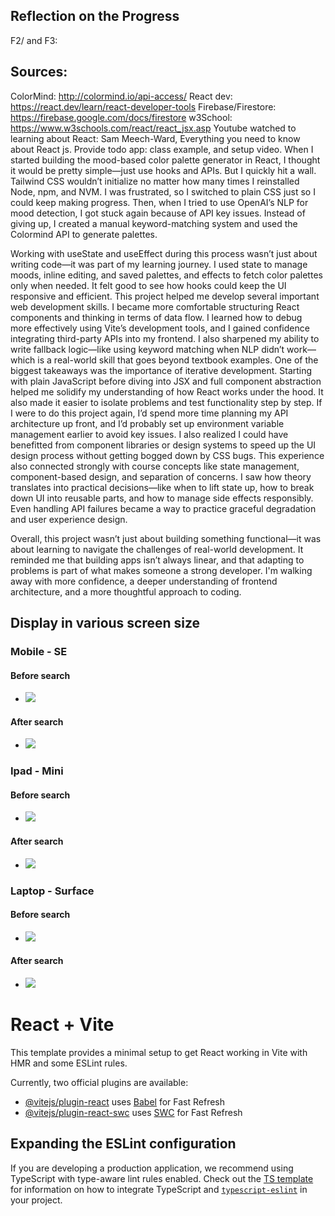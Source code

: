 
## Reflection on the Progress
F2/ and F3:
## Sources:
ColorMind: http://colormind.io/api-access/ 
React dev: https://react.dev/learn/react-developer-tools
Firebase/Firestore: https://firebase.google.com/docs/firestore
w3School: https://www.w3schools.com/react/react_jsx.asp
Youtube watched to learning about React: Sam Meech-Ward, Everything you need to know about React js.
Provide todo app: class example, and setup video.
When I started building the mood-based color palette generator in React, I thought it would be pretty simple—just use hooks and APIs. But I quickly hit a wall. Tailwind CSS wouldn’t initialize no matter how many times I reinstalled Node, npm, and NVM. I was frustrated, so I switched to plain CSS just so I could keep making progress. Then, when I tried to use OpenAI’s NLP for mood detection, I got stuck again because of API key issues. Instead of giving up, I created a manual keyword-matching system and used the Colormind API to generate palettes.

Working with useState and useEffect during this process wasn’t just about writing code—it was part of my learning journey. I used state to manage moods, inline editing, and saved palettes, and effects to fetch color palettes only when needed. It felt good to see how hooks could keep the UI responsive and efficient.
This project helped me develop several important web development skills. I became more comfortable structuring React components and thinking in terms of data flow. I learned how to debug more effectively using Vite’s development tools, and I gained confidence integrating third-party APIs into my frontend. I also sharpened my ability to write fallback logic—like using keyword matching when NLP didn’t work—which is a real-world skill that goes beyond textbook examples.
One of the biggest takeaways was the importance of iterative development. Starting with plain JavaScript before diving into JSX and full component abstraction helped me solidify my understanding of how React works under the hood. It also made it easier to isolate problems and test functionality step by step. If I were to do this project again, I’d spend more time planning my API architecture up front, and I’d probably set up environment variable management earlier to avoid key issues. I also realized I could have benefitted from component libraries or design systems to speed up the UI design process without getting bogged down by CSS bugs.
This experience also connected strongly with course concepts like state management, component-based design, and separation of concerns. I saw how theory translates into practical decisions—like when to lift state up, how to break down UI into reusable parts, and how to manage side effects responsibly. Even handling API failures became a way to practice graceful degradation and user experience design.

Overall, this project wasn’t just about building something functional—it was about learning to navigate the challenges of real-world development. It reminded me that building apps isn’t always linear, and that adapting to problems is part of what makes someone a strong developer. I'm walking away with more confidence, a deeper understanding of frontend architecture, and a more thoughtful approach to coding.

## Display in various screen size
### Mobile - SE
#### Before search
- <img src="src/assets/SE_screen_size_display.png">
#### After search
  - <img src="src/assets/result_with_SE_mobile.png">

### Ipad - Mini
#### Before search
  - <img src="src/assets/Ipad_screen_size_display.png">
#### After search
  - <img src="src/assets/result_with_ipad_size.png">

### Laptop - Surface
#### Before search
  - <img src="src/assets/laptop_screen_size_display.png">
#### After search
  - <img src="src/assets/result_with_laptop_size.png">


# React + Vite

This template provides a minimal setup to get React working in Vite with HMR and some ESLint rules.

Currently, two official plugins are available:

- [@vitejs/plugin-react](https://github.com/vitejs/vite-plugin-react/blob/main/packages/plugin-react) uses [Babel](https://babeljs.io/) for Fast Refresh
- [@vitejs/plugin-react-swc](https://github.com/vitejs/vite-plugin-react/blob/main/packages/plugin-react-swc) uses [SWC](https://swc.rs/) for Fast Refresh

## Expanding the ESLint configuration

If you are developing a production application, we recommend using TypeScript with type-aware lint rules enabled. Check out the [TS template](https://github.com/vitejs/vite/tree/main/packages/create-vite/template-react-ts) for information on how to integrate TypeScript and [`typescript-eslint`](https://typescript-eslint.io) in your project.
